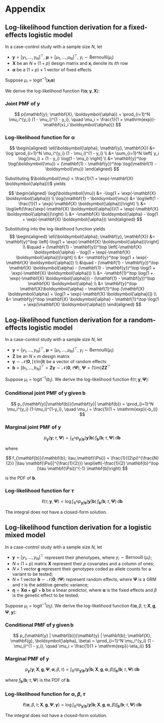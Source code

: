 # Appendix

## Log-likelihood function derivation for a fixed-effects logistic model

In a case-control study with a sample size $N$, let

- $\mathbf{y}=[y_1,\ldots,y_N]^\top,\ \boldsymbol{\mu} = [\mu_1,\ldots,\mu_N]^\top,\ y_i \sim \mathrm{Bernoulli}(\mu_i)$
- $\mathbf{X}$ be an $N \times (1 + p)$ design matrix and $\mathbf{x}_i$ denote its $i$th row
- $\boldsymbol{\alpha}$ be a $(1 + p) \times 1$ vector of fixed effects

Suppose $\mu_i = \operatorname{logit}^{-1}(\mathbf{x}_i \boldsymbol{\alpha})$

We derive the log-likelihood function $\ell(\boldsymbol{\alpha}; \mathbf{y}, \mathbf{X})$:

### Joint PMF of $\mathbf{y}$

$$
p(\mathbf{y}; \mathbf{X}, \boldsymbol{\alpha}) = \prod_{i=1}^N \mu_i^{y_i} (1 - \mu_i)^{1 - y_i}, \quad \mu_i = \frac{1}{1 + \mathrm{exp}(-\mathbf{x}_i \boldsymbol{\alpha})}
$$

### Log-likelihood function for $\boldsymbol{\alpha}$

$$
\begin{aligned}
\ell(\boldsymbol{\alpha}; \mathbf{y}, \mathbf{X})
&= \log \prod_{i=1}^N \mu_i^{y_i} (1 - \mu_i)^{1 - y_i} \\
&= \sum_{i=1}^N \left[ y_i \log(\mu_i) + (1 - y_i) \log(1 - \mu_i) \right] \\
&= \mathbf{y}^\top \log(\boldsymbol{\mu}) + (\mathbf{1} - \mathbf{y})^\top \log(\mathbf{1} - \boldsymbol{\mu})
\end{aligned}
$$

Substituting $\boldsymbol{\mu} = \frac{1}{1 + \exp(-\mathbf{X} \boldsymbol{\alpha})}$ yields

$$
\begin{aligned}
\log(\boldsymbol{\mu}) &= -\log(1 + \exp(-\mathbf{X} \boldsymbol{\alpha})) \\
\log(\mathbf{1} - \boldsymbol{\mu}) &= \log\left(1 - \frac{1}{1 + \exp(-\mathbf{X} \boldsymbol{\alpha})}\right) \\
&= \log\left(\frac{\exp(-\mathbf{X} \boldsymbol{\alpha})}{1 + \exp(-\mathbf{X} \boldsymbol{\alpha})}\right) \\
&= -\mathbf{X} \boldsymbol{\alpha} - \log(1 + \exp(-\mathbf{X} \boldsymbol{\alpha}))
\end{aligned}
$$

Substituting into the log-likelihood function yields
$$
\begin{aligned}
\ell(\boldsymbol{\alpha}; \mathbf{y}, \mathbf{X})
&= \mathbf{y}^\top \left[-\log(1 + \exp(-\mathbf{X} \boldsymbol{\alpha}))\right] \\
&\quad + (\mathbf{1} - \mathbf{y})^\top \left[-\mathbf{X} \boldsymbol{\alpha} - \log(1 + \exp(-\mathbf{X} \boldsymbol{\alpha}))\right] \\
&= -\mathbf{y}^\top \log(1 + \exp(-\mathbf{X} \boldsymbol{\alpha})) \\
&\quad - (\mathbf{1} - \mathbf{y})^\top \mathbf{X} \boldsymbol{\alpha} - (\mathbf{1} - \mathbf{y})^\top \log(1 + \exp(-\mathbf{X} \boldsymbol{\alpha})) \\
&= -\mathbf{1}^\top \log(1 + \exp(-\mathbf{X} \boldsymbol{\alpha})) - (\mathbf{1} - \mathbf{y})^\top \mathbf{X} \boldsymbol{\alpha} \\
&= \mathbf{y}^\top \mathbf{X}\boldsymbol{\alpha} - \mathbf{1}^\top (\mathbf{X} \boldsymbol{\alpha} + \log[1 + \exp(-\mathbf{X} \boldsymbol{\alpha})]) \\
&= \mathbf{y}^\top \mathbf{X} \boldsymbol{\alpha} - \mathbf{1}^\top \log(1 + \exp(\mathbf{X} \boldsymbol{\alpha}))
\end{aligned}
$$

## Log-likelihood function derivation for a random-effects logistic model

In a case-control study with a sample size $N$, let

- $\mathbf{y}=[y_1,\ldots,y_N]^\top,\ \boldsymbol{\mu} = [\mu_1,\ldots,\mu_N]^\top,\ y_i \sim \mathrm{Bernoulli}(\mu_i)$
- $\mathbf{Z}$ be an $N \times m$ design matrix
- $\boldsymbol{\gamma} \sim \mathcal{N}(\mathbf{0}, [\tau/m] \mathbf{I})$ be a vector of random effects
- $\mathbf{b}=[b_1,\ldots,b_N]^\top = \mathbf{Z}\boldsymbol{\gamma} \sim \mathcal{N}(\mathbf{0}, \tau \mathbf{\Psi})$, $\mathbf{\Psi} = (1/m)\mathbf{Z}\mathbf{Z}^\top$

Suppose $\mu_i = \operatorname{logit}^{-1}(b_i)$.
We derive the log-likelihood function $\ell(\tau; \mathbf{y}, \mathbf{\Psi})$:

### Conditional joint PMF of $\mathbf{y}$ given $\mathbf{b}$

$$
p_{\mathbf{y}|\mathbf{b}}(\mathbf{y}| \mathbf{b}) = \prod_{i=1}^N \mu_i^{y_i} (1-\mu_i)^{1-y_i}, \quad \mu_i = \frac{1}{1 + \mathrm{exp}(-b_i)}
$$

### Marginal joint PMF of $\mathbf{y}$

$$
p_{\mathbf{y}}(\mathbf{y}; \tau, \mathbf{\Psi}) = \int_{\mathbb{R}^N} p_{\mathbf{y}|\mathbf{b}}(\mathbf{y}| \mathbf{b}) \, f_{\mathbf{b}}(\mathbf{b}; \tau,\mathbf{\Psi})\, \mathrm{d}\mathbf{b}
$$

where

$$
f_{\mathbf{b}}(\mathbf{b}; \tau,\mathbf{\Psi}) = \frac{1}{(2\pi)^{\frac{N}{2}} |\tau \mathbf{\Psi}|^{\frac{1}{2}}} \exp\left(-\frac{1}{2} \mathbf{b}^\top (\tau \mathbf{\Psi})^{-1} \mathbf{b}\right)
$$

is the PDF of $\mathbf{b}$.

### Log-likelihood function for $\tau$

$$
\ell(\tau; \mathbf{y}, \mathbf{\Psi}) = \log \int_{\mathbb{R}^N} p_{\mathbf{y}|\mathbf{b}}(\mathbf{y}| \mathbf{b}) \, f_{\mathbf{b}}(\mathbf{b}; \tau,\mathbf{\Psi})\, \mathrm{d}\mathbf{b}
$$

The integral does not have a closed-form solution.

## Log-likelihood function derivation for a logistic mixed model

In a case-control study with a sample size $N$, let

- $\mathbf{y} = [y_1,\ldots,y_N]^{\top}$ represent their phenotypes, where $y_i \sim \operatorname{Bernoulli}(\mu_i)$;
- $N \times (1 + p)$ matrix $\mathbf{X}$ represent their $p$ covariates and a column of ones;
- $N \times 1$ vector $\mathbf{g}$ represent their genotypes coded as allele counts for a variant to be tested;
- $N \times 1$ vector $\mathbf{b} \sim \mathcal{N}(\mathbf{0}, \tau \mathbf{\Psi})$ represent random effects, where $\mathbf{\Psi}$ is a GRM and $\tau$ is the additive genetic variance;
- $\boldsymbol{\eta} = \mathbf{X} \boldsymbol{\alpha} + \mathbf{g}\beta + \mathbf{b}$ be a linear predictor, where $\boldsymbol{\alpha}$ is the fixed effects and $\beta$ is the genetic effect to be tested.

Suppose $\mu_i = \operatorname{logit}^{-1}(\eta_i)$.
We derive the log-likelihood function $\ell(\boldsymbol{\alpha}, \beta, \tau; \mathbf{X}, \mathbf{g}, \mathbf{\Psi}, \mathbf{y})$:

### Conditional PMF of $\mathbf{y}$ given $\mathbf{b}$

$$
p_{\mathbf{y} | \mathbf{b}}(\mathbf{y} | \mathbf{b}; \mathbf{X}, \mathbf{g}, \boldsymbol{\alpha}, \beta) = \prod_{i=1}^N \mu_i^{y_i} (1 - \mu_i)^{1 - y_i}, \quad \mu_i = \frac{1}{1 + \mathrm{exp}(-\eta_i)}
$$

### Marginal PMF of $\mathbf{y}$

$$
p_{\mathbf{y}}(\mathbf{y}; \mathbf{X}, \mathbf{g}, \mathbf{\Psi}, \boldsymbol{\alpha}, \beta, \tau) = \int_{\mathbb{R}^N} p_{\mathbf{y} | \mathbf{b}}(\mathbf{y} | \mathbf{b}; \mathbf{X}, \mathbf{g}, \boldsymbol{\alpha}, \beta) f_{\mathbf{b}}(\mathbf{b}; \tau,\mathbf{\Psi}) \, \mathrm{d}\mathbf{b}
$$

where $f_{\mathbf{b}}(\mathbf{b}; \tau,\mathbf{\Psi})$ is the PDF of $\mathbf{b}$.

### Log-likelihood function for $\boldsymbol{\alpha}, \beta, \tau$

$$
\ell(\boldsymbol{\alpha}, \beta, \tau; \mathbf{X}, \mathbf{g}, \mathbf{\Psi}, \mathbf{y}) = \log \int_{\mathbb{R}^N} p_{\mathbf{y} | \mathbf{b}}(\mathbf{y} | \mathbf{b}; \mathbf{X}, \mathbf{g}, \boldsymbol{\alpha}, \beta) f_{\mathbf{b}}(\mathbf{b}; \tau,\mathbf{\Psi}) \, \mathrm{d}\mathbf{b}
$$

The integral does not have a closed-form solution.
